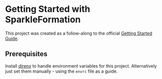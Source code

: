 # Getting Started with SparkleFormation

This project was created as a follow-along to the official [Getting Started Guide](https://www.sparkleformation.io/docs/guides/getting-started.html).

## Prerequisites

Install [direnv](https://github.com/direnv/direnv) to handle environment variables for this project. Alternatively just set them manually - using the `envrc` file as a guide.
